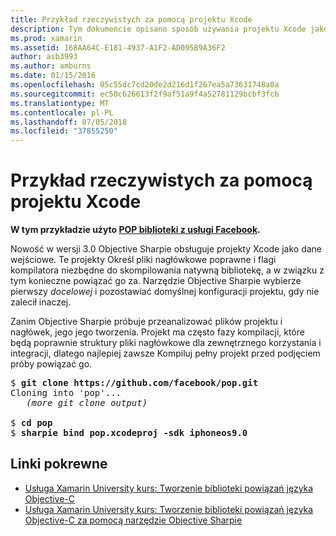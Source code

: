 ```yaml
---
title: Przykład rzeczywistych za pomocą projektu Xcode
description: Tym dokumencie opisano sposób używania projektu Xcode jako bezpośrednie dane wejściowe do Objective Sharpie, co upraszcza proces tworzenia powiązania C# na kod języka Objective-C.
ms.prod: xamarin
ms.assetid: 168AA64C-E181-4937-A1F2-AD095B9A36F2
author: asb3993
ms.author: amburns
ms.date: 01/15/2016
ms.openlocfilehash: 05c55dc7cd20de2d216d1f267ea5a73631748a0a
ms.sourcegitcommit: ec50c626613f2f9af51a9f4a52781129bcbf3fcb
ms.translationtype: MT
ms.contentlocale: pl-PL
ms.lasthandoff: 07/05/2018
ms.locfileid: "37855250"
---
```

# <a name="real-world-example-using-an-xcode-project"></a>Przykład rzeczywistych za pomocą projektu Xcode

**W tym przykładzie użyto [POP biblioteki z usługi Facebook](https://github.com/facebook/pop).**

Nowość w wersji 3.0 Objective Sharpie obsługuje projekty Xcode jako dane wejściowe. Te projekty Określ pliki nagłówkowe poprawne i flagi kompilatora niezbędne do skompilowania natywną bibliotekę, a w związku z tym konieczne powiązać go za. Narzędzie Objective Sharpie wybierze pierwszy _docelowej_ i pozostawiać domyślnej konfiguracji projektu, gdy nie zalecił inaczej.

Zanim Objective Sharpie próbuje przeanalizować plików projektu i nagłówek, jego jego tworzenia. Projekt ma często fazy kompilacji, które będą poprawnie struktury pliki nagłówkowe dla zewnętrznego korzystania i integracji, dlatego najlepiej zawsze Kompiluj pełny projekt przed podjęciem próby powiązać go.

<pre>$ <b>git clone https://github.com/facebook/pop.git</b>
Cloning into 'pop'...
   <em>(more git clone output)</em>

$ <b>cd pop</b>
$ <b>sharpie bind pop.xcodeproj -sdk iphoneos9.0</b></pre>

## <a name="related-links"></a>Linki pokrewne

- [Usługa Xamarin University kurs: Tworzenie biblioteki powiązań języka Objective-C](https://university.xamarin.com/classes/track/all#building-an-objective-c-bindings-library)
- [Usługa Xamarin University kurs: Tworzenie biblioteki powiązań języka Objective-C za pomocą narzędzie Objective Sharpie](https://university.xamarin.com/classes/track/all#build-an-objective-c-bindings-library-with-objective-sharpie)